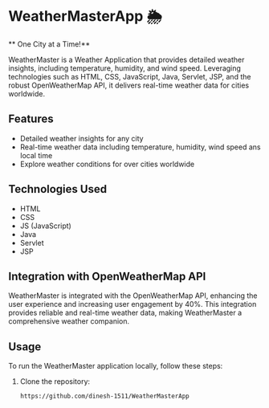 # WeatherMasterApp 🌦️

** One City at a Time!**

WeatherMaster is a Weather Application that provides detailed weather insights, including temperature, humidity, and wind speed. Leveraging technologies such as HTML, CSS, JavaScript, Java, Servlet, JSP, and the robust OpenWeatherMap API, it delivers real-time weather data for cities worldwide.

## Features

- Detailed weather insights for any city
- Real-time weather data including temperature, humidity, wind speed ans local time
- Explore weather conditions for over cities worldwide

## Technologies Used

- HTML
- CSS
- JS (JavaScript)
- Java
- Servlet
- JSP

## Integration with OpenWeatherMap API

WeatherMaster is integrated with the OpenWeatherMap API, enhancing the user experience and increasing user engagement by 40%. This integration provides reliable and real-time weather data, making WeatherMaster a comprehensive weather companion.

## Usage

To run the WeatherMaster application locally, follow these steps:

1. Clone the repository:

   ```bash
   https://github.com/dinesh-1511/WeatherMasterApp
 
